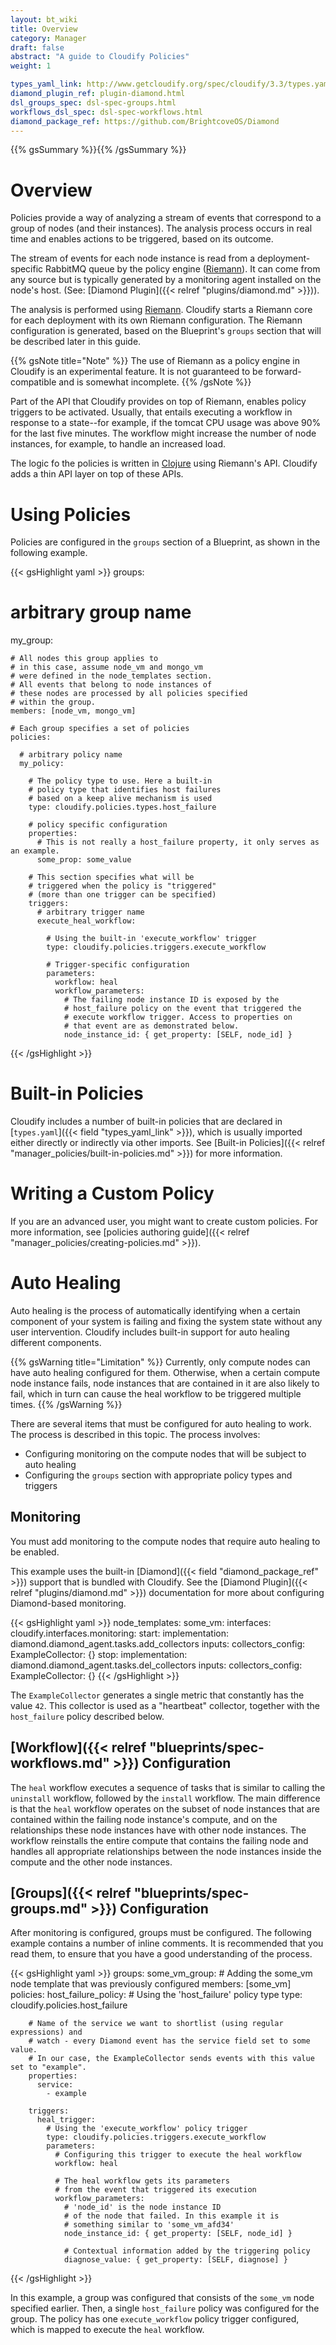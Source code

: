 ```yaml
---
layout: bt_wiki
title: Overview
category: Manager
draft: false
abstract: "A guide to Cloudify Policies"
weight: 1

types_yaml_link: http://www.getcloudify.org/spec/cloudify/3.3/types.yaml
diamond_plugin_ref: plugin-diamond.html
dsl_groups_spec: dsl-spec-groups.html
workflows_dsl_spec: dsl-spec-workflows.html
diamond_package_ref: https://github.com/BrightcoveOS/Diamond
---
```


{{% gsSummary %}}{{% /gsSummary %}}


# Overview

Policies provide a way of analyzing a stream of events that correspond to a group of nodes (and their instances).
The analysis process occurs in real time and enables actions to be triggered, based on its outcome.

The stream of events for each node instance is read from a deployment-specific RabbitMQ queue by the policy engine ([Riemann](http://riemann.io/)). It can come from any source but is typically generated by a monitoring agent installed on the node's host. (See: [Diamond Plugin]({{< relref "plugins/diamond.md" >}})).

The analysis is performed using [Riemann](http://riemann.io/). Cloudify starts a Riemann core for each deployment with its own Riemann configuration. The Riemann configuration is generated, based on the Blueprint's `groups` section that will be described later in this guide.

{{% gsNote title="Note" %}}
The use of Riemann as a policy engine in Cloudify is an experimental feature. It is not guaranteed to be forward-compatible and is somewhat incomplete. 
{{% /gsNote %}}

Part of the API that Cloudify provides on top of Riemann, enables policy triggers to be activated. Usually, that entails executing a workflow in response to a state--for example, if the tomcat CPU usage was above 90% for the last five minutes.
The workflow might increase the number of node instances, for example, to handle an increased load.

The logic fo the policies is written in [Clojure](http://clojure.org/) using Riemann's API. Cloudify adds a thin API layer on top of these APIs.

# Using Policies

Policies are configured in the `groups` section of a Blueprint, as shown in the following example.

{{< gsHighlight  yaml  >}}
groups:
  # arbitrary group name
  my_group:

    # All nodes this group applies to
    # in this case, assume node_vm and mongo_vm
    # were defined in the node_templates section.
    # All events that belong to node instances of
    # these nodes are processed by all policies specified
    # within the group.
    members: [node_vm, mongo_vm]

    # Each group specifies a set of policies
    policies:

      # arbitrary policy name
      my_policy:

        # The policy type to use. Here a built-in 
        # policy type that identifies host failures 
        # based on a keep alive mechanism is used
        type: cloudify.policies.types.host_failure

        # policy specific configuration
        properties:
          # This is not really a host_failure property, it only serves as an example.
          some_prop: some_value

        # This section specifies what will be
        # triggered when the policy is "triggered"
        # (more than one trigger can be specified)
        triggers:
          # arbitrary trigger name
          execute_heal_workflow:

            # Using the built-in 'execute_workflow' trigger
            type: cloudify.policies.triggers.execute_workflow

            # Trigger-specific configuration
            parameters:
              workflow: heal
              workflow_parameters:
                # The failing node instance ID is exposed by the
                # host_failure policy on the event that triggered the
                # execute workflow trigger. Access to properties on
                # that event are as demonstrated below.
                node_instance_id: { get_property: [SELF, node_id] }

{{< /gsHighlight >}}

# Built-in Policies

Cloudify includes a number of built-in policies that are declared in [`types.yaml`]({{< field "types_yaml_link" >}}), which is usually imported either directly or indirectly via other imports. See [Built-in Policies]({{< relref "manager_policies/built-in-policies.md" >}}) for more information.

# Writing a Custom Policy

If you are an advanced user, you might want to create custom policies. For more information, see [policies authoring guide]({{< relref "manager_policies/creating-policies.md" >}}).

# Auto Healing

Auto healing is the process of automatically identifying when a certain component of your system is failing and fixing the system state without any user intervention. Cloudify includes built-in support for auto healing different components.

{{% gsWarning title="Limitation" %}}
Currently, only compute nodes can have auto healing configured for them. Otherwise, when a certain compute node instance fails, node instances that are contained in it are also likely to fail, which in turn can cause the heal workflow to be triggered multiple times.
{{% /gsWarning %}}

There are several items that must be configured for auto healing to work. The process is described in this topic. The process involves:

* Configuring monitoring on the compute nodes that will be subject to auto healing
* Configuring the `groups` section with appropriate policy types and triggers

## Monitoring

You must add monitoring to the compute nodes that require auto healing to be enabled.

This example uses the built-in [Diamond]({{< field "diamond_package_ref" >}}) support that is bundled with Cloudify. See the [Diamond Plugin]({{< relref "plugins/diamond.md" >}}) documentation for more about configuring Diamond-based monitoring.

{{< gsHighlight  yaml  >}}
node_templates:
  some_vm:
    interfaces:
      cloudify.interfaces.monitoring:
        start:
          implementation: diamond.diamond_agent.tasks.add_collectors
          inputs:
            collectors_config:
              ExampleCollector: {}
        stop:
          implementation: diamond.diamond_agent.tasks.del_collectors
          inputs:
            collectors_config:
              ExampleCollector: {}
{{< /gsHighlight >}}

The `ExampleCollector` generates a single metric that constantly has the value `42`. This collector is used as a "heartbeat" collector, together with the `host_failure` policy described below.

## [Workflow]({{< relref "blueprints/spec-workflows.md" >}}) Configuration

The `heal` workflow executes a sequence of tasks that is similar to calling the `uninstall` workflow, followed by the `install` workflow. The main difference is that the `heal` workflow operates on the subset of node instances that are contained within the failing node instance's compute, and on the relationships these node instances have with other node instances. The workflow reinstalls the entire compute that contains the failing node and handles all appropriate relationships between the node instances inside the compute and the other node instances.

## [Groups]({{< relref "blueprints/spec-groups.md" >}}) Configuration

After monitoring is configured, groups must be configured. The following example contains a number of inline comments. It is recommended that you read them, to ensure that you have a good understanding of the process.

{{< gsHighlight  yaml  >}}
groups:
  some_vm_group:
    # Adding the some_vm node template that was previously configured
    members: [some_vm]
    policies:
      host_failure_policy:
        # Using the 'host_failure' policy type
        type: cloudify.policies.host_failure

        # Name of the service we want to shortlist (using regular expressions) and
        # watch - every Diamond event has the service field set to some value.
        # In our case, the ExampleCollector sends events with this value set to "example".
        properties:
          service:
            - example

        triggers:
          heal_trigger:
            # Using the 'execute_workflow' policy trigger
            type: cloudify.policies.triggers.execute_workflow
            parameters:
              # Configuring this trigger to execute the heal workflow
              workflow: heal

              # The heal workflow gets its parameters 
              # from the event that triggered its execution              
              workflow_parameters:
                # 'node_id' is the node instance ID
                # of the node that failed. In this example it is
                # something similar to 'some_vm_afd34'
                node_instance_id: { get_property: [SELF, node_id] }

                # Contextual information added by the triggering policy
                diagnose_value: { get_property: [SELF, diagnose] }
{{< /gsHighlight >}}

In this example, a group was configured that consists of the `some_vm` node specified earlier. Then, a single `host_failure` policy was configured for the group. The policy has one `execute_workflow` policy trigger configured, which is mapped to execute the `heal` workflow.




